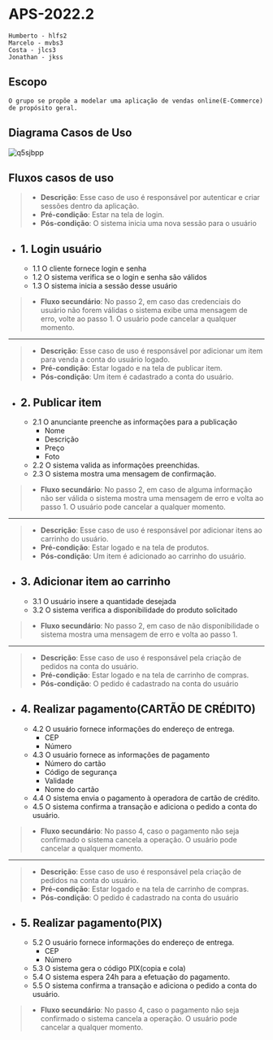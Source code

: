 # APS-2022.2

```
Humberto - hlfs2
Marcelo - mvbs3
Costa - jlcs3
Jonathan - jkss
```

## Escopo

```
O grupo se propõe a modelar uma aplicação de vendas online(E-Commerce) de propósito geral.
```

## Diagrama Casos de Uso
![q5sjbpp](https://user-images.githubusercontent.com/31044920/208559376-5719aabb-8050-43e3-8311-bbc36d7e68c4.png)
## Fluxos casos de uso
> - **Descrição**: Esse caso de uso é responsável por autenticar e criar sessões dentro da aplicação.
> - **Pré-condição**: Estar na tela de login.
> - **Pós-condição**: O sistema inicia uma nova sessão para o usuário
- ## **1. Login usuário**
    - 1.1 O cliente fornece login e senha
    - 1.2 O sistema verifica se o login e senha são válidos
    - 1.3 O sistema inicia a sessão desse usuário
> - **Fluxo secundário**: No passo 2, em caso das credenciais do usuário não forem válidas o sistema exibe uma mensagem de erro, volte ao passo 1. O usuário pode cancelar a qualquer momento.
----
> - **Descrição**: Esse caso de uso é responsável por adicionar um item para venda a conta do usuário logado.
> - **Pré-condição**: Estar logado e na tela de publicar item.
> - **Pós-condição**: Um item é cadastrado a conta do usuário.
- ## **2. Publicar item**
    - 2.1 O anunciante preenche as informações para a publicação
        - Nome
        - Descrição
        - Preço
        - Foto
    - 2.2 O sistema valida as informações preenchidas.
    - 2.3 O sistema mostra uma mensagem de confirmação.
> - **Fluxo secundário**: No passo 2, em caso de alguma informação não ser válida o sistema mostra uma mensagem de erro e volta ao passo 1. O usuário pode cancelar a qualquer momento.
----
> - **Descrição**: Esse caso de uso é responsável por adicionar itens ao carrinho do usuário.
> - **Pré-condição**: Estar logado e na tela de produtos.
> - **Pós-condição**: Um item é adicionado ao carrinho do usuário.
- ## **3. Adicionar item ao carrinho**
    - 3.1 O usuário insere a quantidade desejada
    - 3.2 O sistema verifica a disponibilidade do produto solicitado
> - **Fluxo secundário**: No passo 2, em caso de não disponibilidade o sistema mostra uma mensagem de erro e volta ao passo 1.
----
> - **Descrição**: Esse caso de uso é responsável pela criação de pedidos na conta do usuário.
> - **Pré-condição**: Estar logado e na tela de carrinho de compras.
> - **Pós-condição**: O pedido é cadastrado na conta do usuário
- ## **4. Realizar pagamento(CARTÃO DE CRÉDITO)**
    - 4.2 O usuário fornece informações do endereço de entrega.
        - CEP
        - Número
    - 4.3 O usuário fornece as informações de pagamento
        - Número do cartão
        - Código de segurança
        - Validade
        - Nome do cartão
    - 4.4 O sistema envia o pagamento à operadora de cartão de crédito.
    - 4.5 O sistema confirma a transação e adiciona o pedido a conta do usuário.
> - **Fluxo secundário**: No passo 4, caso o pagamento não seja confirmado o sistema cancela a operação. O usuário pode cancelar a qualquer momento.
----
> - **Descrição**: Esse caso de uso é responsável pela criação de pedidos na conta do usuário.
> - **Pré-condição**: Estar logado e na tela de carrinho de compras.
> - **Pós-condição**: O pedido é cadastrado na conta do usuário
- ## **5. Realizar pagamento(PIX)**
    - 5.2 O usuário fornece informações do endereço de entrega.
        - CEP
        - Número
    - 5.3 O sistema gera o código PIX(copia e cola)
    - 5.4 O sistema espera 24h para a efetuação do pagamento.
    - 5.5 O sistema confirma a transação e adiciona o pedido a conta do usuário.
> - **Fluxo secundário**: No passo 4, caso o pagamento não seja confirmado o sistema cancela a operação. O usuário pode cancelar a qualquer momento.
